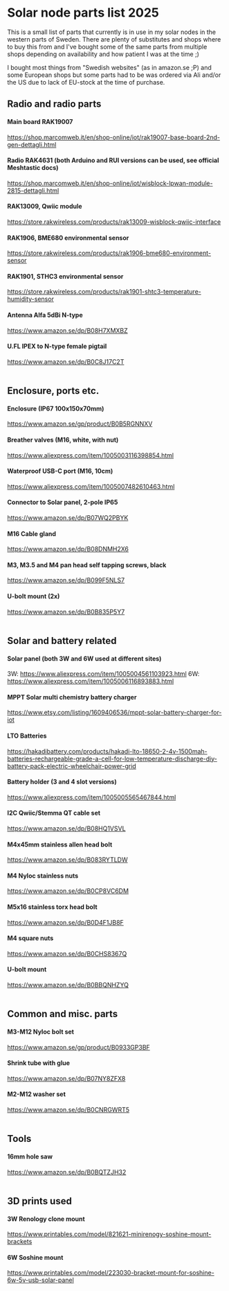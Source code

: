 # Solar node parts list 2025

This is a small list of parts that currently is in use in my solar nodes in the western parts of Sweden. There are plenty of substitutes and shops where to buy this from and I've bought some of the same parts from multiple shops depending on availability and how patient I was at the time ;)

I bought most things from "Swedish websites" (as in amazon.se ;P) and some European shops but some parts had to be was ordered via Ali and/or the US due to lack of EU-stock at the time of purchase.

## Radio and radio parts
#### Main board RAK19007
https://shop.marcomweb.it/en/shop-online/iot/rak19007-base-board-2nd-gen-dettagli.html
#### Radio RAK4631 (both Arduino and RUI versions can be used, see official Meshtastic docs)
https://shop.marcomweb.it/en/shop-online/iot/wisblock-lpwan-module-2815-dettagli.html
#### RAK13009, Qwiic module
https://store.rakwireless.com/products/rak13009-wisblock-qwiic-interface
#### RAK1906, BME680 environmental sensor
https://store.rakwireless.com/products/rak1906-bme680-environment-sensor
#### RAK1901, STHC3 environmental sensor
https://store.rakwireless.com/products/rak1901-shtc3-temperature-humidity-sensor
#### Antenna Alfa 5dBi N-type
https://www.amazon.se/dp/B08H7XMXBZ
#### U.FL IPEX to N-type female pigtail
https://www.amazon.se/dp/B0C8J17C2T
<br />
<br />
## Enclosure, ports etc.
#### Enclosure (IP67 100x150x70mm)
https://www.amazon.se/gp/product/B0B5RGNNXV
#### Breather valves (M16, white, with nut)
https://www.aliexpress.com/item/1005003116398854.html
#### Waterproof USB-C port (M16, 10cm)
https://www.aliexpress.com/item/1005007482610463.html
#### Connector to Solar panel, 2-pole IP65
https://www.amazon.se/dp/B07WQ2PBYK
#### M16 Cable gland
https://www.amazon.se/dp/B08DNMH2X6
#### M3, M3.5 and M4 pan head self tapping screws, black
https://www.amazon.se/dp/B099F5NLS7
#### U-bolt mount (2x)
https://www.amazon.se/dp/B0B835P5Y7
<br />
<br />
## Solar and battery related
#### Solar panel (both 3W and 6W used at different sites)
3W: https://www.aliexpress.com/item/1005004561103923.html
6W: https://www.aliexpress.com/item/1005006116893883.html
#### MPPT Solar multi chemistry battery charger 
https://www.etsy.com/listing/1609406536/mppt-solar-battery-charger-for-iot
#### LTO Batteries
https://hakadibattery.com/products/hakadi-lto-18650-2-4v-1500mah-batteries-rechargeable-grade-a-cell-for-low-temperature-discharge-diy-battery-pack-electric-wheelchair-power-grid
#### Battery holder (3 and 4 slot versions)
https://www.aliexpress.com/item/1005005565467844.html
#### I2C Qwiic/Stemma QT cable set
https://www.amazon.se/dp/B08HQ1VSVL
#### M4x45mm stainless allen head bolt
https://www.amazon.se/dp/B083RYTLDW
#### M4 Nyloc stainless nuts
https://www.amazon.se/dp/B0CP8VC6DM
#### M5x16 stainless torx head bolt
https://www.amazon.se/dp/B0D4F1JB8F
#### M4 square nuts
https://www.amazon.se/dp/B0CHS8367Q
#### U-bolt mount
https://www.amazon.se/dp/B0BBQNHZYQ
<br />
<br />
## Common and misc. parts
#### M3-M12 Nyloc bolt set
https://www.amazon.se/gp/product/B0933GP3BF
#### Shrink tube with glue
https://www.amazon.se/dp/B07NY8ZFX8
#### M2-M12 washer set
https://www.amazon.se/dp/B0CNRGWRT5
<br />
<br />
## Tools
#### 16mm hole saw
https://www.amazon.se/dp/B0BQTZJH32
<br />
<br />
## 3D prints used
#### 3W Renology clone mount
https://www.printables.com/model/821621-minirenogy-soshine-mount-brackets
#### 6W Soshine mount
https://www.printables.com/model/223030-bracket-mount-for-soshine-6w-5v-usb-solar-panel
